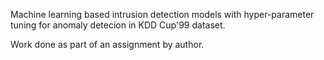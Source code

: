 Machine learning based intrusion detection models with hyper-parameter tuning for anomaly detecion in KDD Cup'99 dataset.

Work done as part of an assignment by author.
